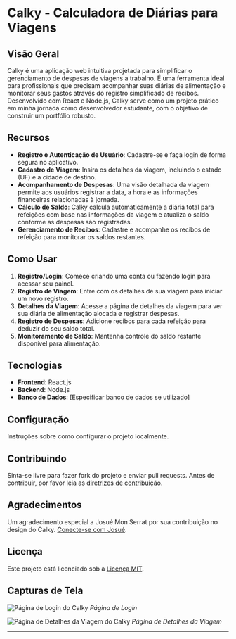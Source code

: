 
# Calky - Calculadora de Diárias para Viagens

## Visão Geral

Calky é uma aplicação web intuitiva projetada para simplificar o gerenciamento de despesas de viagens a trabalho. É uma ferramenta ideal para profissionais que precisam acompanhar suas diárias de alimentação e monitorar seus gastos através do registro simplificado de recibos. Desenvolvido com React e Node.js, Calky serve como um projeto prático em minha jornada como desenvolvedor estudante, com o objetivo de construir um portfólio robusto.

## Recursos

- **Registro e Autenticação de Usuário**: Cadastre-se e faça login de forma segura no aplicativo.
- **Cadastro de Viagem**: Insira os detalhes da viagem, incluindo o estado (UF) e a cidade de destino.
- **Acompanhamento de Despesas**: Uma visão detalhada da viagem permite aos usuários registrar a data, a hora e as informações financeiras relacionadas à jornada.
- **Cálculo de Saldo**: Calky calcula automaticamente a diária total para refeições com base nas informações da viagem e atualiza o saldo conforme as despesas são registradas.
- **Gerenciamento de Recibos**: Cadastre e acompanhe os recibos de refeição para monitorar os saldos restantes.

## Como Usar

1. **Registro/Login**: Comece criando uma conta ou fazendo login para acessar seu painel.
2. **Registro de Viagem**: Entre com os detalhes de sua viagem para iniciar um novo registro.
3. **Detalhes da Viagem**: Acesse a página de detalhes da viagem para ver sua diária de alimentação alocada e registrar despesas.
4. **Registro de Despesas**: Adicione recibos para cada refeição para deduzir do seu saldo total.
5. **Monitoramento de Saldo**: Mantenha controle do saldo restante disponível para alimentação.

## Tecnologias

- **Frontend**: React.js
- **Backend**: Node.js
- **Banco de Dados**: [Especificar banco de dados se utilizado]

## Configuração

Instruções sobre como configurar o projeto localmente.

## Contribuindo

Sinta-se livre para fazer fork do projeto e enviar pull requests. Antes de contribuir, por favor leia as [diretrizes de contribuição](link-para-diretrizes-de-contribuição).

## Agradecimentos

Um agradecimento especial a Josué Mon Serrat por sua contribuição no design do Calky. [Conecte-se com Josué](link-para-perfil-de-Josué).

## Licença

Este projeto está licenciado sob a [Licença MIT](link-para-licença).

## Capturas de Tela

![Página de Login do Calky](.src/assets/Login.png)
*Página de Login*

![Página de Detalhes da Viagem do Calky](.src/assets/Details.png)
*Página de Detalhes da Viagem*

---
